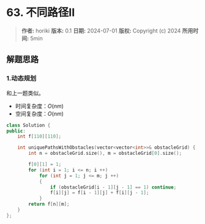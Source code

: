 # 63. 不同路径II

> **作者:** horiki
> **版本:** 0.1
> **日期:** 2024-07-01
> **版权:** Copyright (c) 2024
> **所用时间:** 5min

## 解题思路
### 1.动态规划

和上一题类似。

- 时间复杂度：$O(nm)$
- 空间复杂度：$O(nm)$

```C++
class Solution {
public:
    int f[110][110];

    int uniquePathsWithObstacles(vector<vector<int>>& obstacleGrid) {
        int n = obstacleGrid.size(), m = obstacleGrid[0].size();

        f[0][1] = 1;
        for (int i = 1; i <= n; i ++)
            for (int j = 1; j <= m; j ++)
            {
                if (obstacleGrid[i - 1][j - 1] == 1) continue;
                f[i][j] = f[i - 1][j] + f[i][j - 1];
            }
        return f[n][m];
    }
};
```